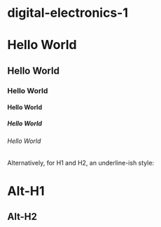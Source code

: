 # digital-electronics-1

# Hello World
## Hello World
### Hello World
#### Hello World
##### Hello World
###### Hello World

Alternatively, for H1 and H2, an underline-ish style:

Alt-H1
======

Alt-H2
------
